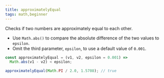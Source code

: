 ```yaml
---
title: approximatelyEqual
tags: math,beginner
---
```


Checks if two numbers are approximately equal to each other.

- Use `Math.abs()` to compare the absolute difference of the two values to `epsilon`.
- Omit the third parameter, `epsilon`, to use a default value of `0.001`.

```js
const approximatelyEqual = (v1, v2, epsilon = 0.001) =>
  Math.abs(v1 - v2) < epsilon;
```

```js
approximatelyEqual(Math.PI / 2.0, 1.5708); // true
```

